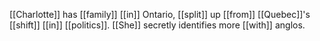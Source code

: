[[Charlotte]] has [[family]] [[in]] Ontario, [[split]] up [[from]] [[Quebec]]'s [[shift]] [[in]] [[politics]]. [[She]] secretly identifies more [[with]] anglos.  